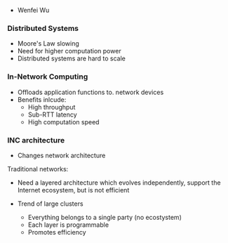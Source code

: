 - Wenfei Wu

### Distributed Systems
- Moore's Law slowing
- Need for higher computation power
- Distributed systems are hard to scale

### In-Network Computing
- Offloads application functions to. network devices
- Benefits inlcude:
	- High throughput
	- Sub-RTT latency
	- High computation speed


### INC architecture
- Changes network architecture


Traditional networks:
- Need a layered architecture which evolves independently, support the Internet ecosystem, but is not efficient


- Trend of large clusters
	- Everything belongs to a single party (no ecostystem)
	- Each layer is programmable
	- Promotes efficiency